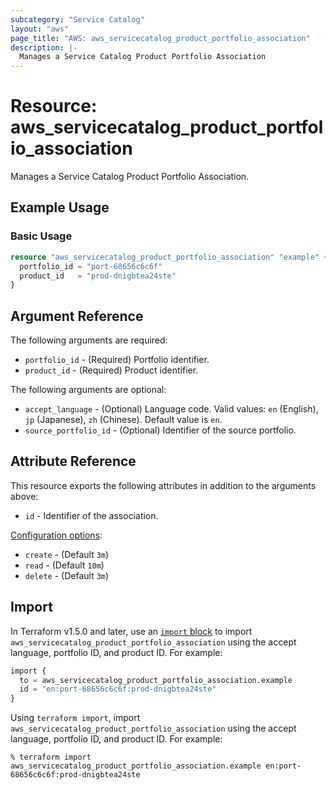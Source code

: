 ```yaml
---
subcategory: "Service Catalog"
layout: "aws"
page_title: "AWS: aws_servicecatalog_product_portfolio_association"
description: |-
  Manages a Service Catalog Product Portfolio Association
---
```


# Resource: aws_servicecatalog_product_portfolio_association

Manages a Service Catalog Product Portfolio Association.

## Example Usage

### Basic Usage

```terraform
resource "aws_servicecatalog_product_portfolio_association" "example" {
  portfolio_id = "port-68656c6c6f"
  product_id   = "prod-dnigbtea24ste"
}
```

## Argument Reference

The following arguments are required:

* `portfolio_id` - (Required) Portfolio identifier.
* `product_id` - (Required) Product identifier.

The following arguments are optional:

* `accept_language` - (Optional) Language code. Valid values: `en` (English), `jp` (Japanese), `zh` (Chinese). Default value is `en`.
* `source_portfolio_id` - (Optional) Identifier of the source portfolio.

## Attribute Reference

This resource exports the following attributes in addition to the arguments above:

* `id` - Identifier of the association.

[Configuration options](https://developer.hashicorp.com/terraform/language/resources/syntax#operation-timeouts):

- `create` - (Default `3m`)
- `read` - (Default `10m`)
- `delete` - (Default `3m`)

## Import

In Terraform v1.5.0 and later, use an [`import` block](https://developer.hashicorp.com/terraform/language/import) to import `aws_servicecatalog_product_portfolio_association` using the accept language, portfolio ID, and product ID. For example:

```terraform
import {
  to = aws_servicecatalog_product_portfolio_association.example
  id = "en:port-68656c6c6f:prod-dnigbtea24ste"
}
```

Using `terraform import`, import `aws_servicecatalog_product_portfolio_association` using the accept language, portfolio ID, and product ID. For example:

```console
% terraform import aws_servicecatalog_product_portfolio_association.example en:port-68656c6c6f:prod-dnigbtea24ste
```
